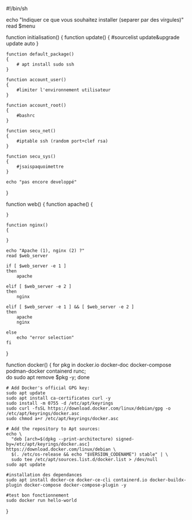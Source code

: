 #!/bin/sh

echo "Indiquer ce que vous souhaitez installer (separer par des virgules)"
read $menu

function initialisation()
{
	function update()
	{
		#sourcelist update&upgrade update auto
	}

	function default_package()
	{
		# apt install sudo ssh 
	}

	function account_user()
	{
		#limiter l'environnement utilisateur
	}

	function account_root()
	{
		#bashrc 
	}

	function secu_net()
	{
		#iptable ssh (random port+clef rsa)
	}

	function secu_sys()
	{
		#jsaispaquoimettre
	}

	echo "pas encore developpé"
}

function web()
{
	function apache()
	{

	}

	function nginx()
	{

	}

	echo "Apache (1), nginx (2) ?"
	read $web_server

	if [ $web_server -e 1 ]
	then
		apache

	elif [ $web_server -e 2 ]
	then
		nginx

	elif [ $web_server -e 1 ] && [ $web_server -e 2 ]
	then
		apache 
		nginx

	else
		echo "error selection"
	fi
}

function docker()
{
	for pkg in docker.io docker-doc docker-compose podman-docker containerd runc; 	
		do sudo apt remove $pkg -y;
	done

	# Add Docker's official GPG key:
	sudo apt update
	sudo apt install ca-certificates curl -y
	sudo install -m 0755 -d /etc/apt/keyrings
	sudo curl -fsSL https://download.docker.com/linux/debian/gpg -o /etc/apt/keyrings/docker.asc
	sudo chmod a+r /etc/apt/keyrings/docker.asc

	# Add the repository to Apt sources:
	echo \
	  "deb [arch=$(dpkg --print-architecture) signed-by=/etc/apt/keyrings/docker.asc] https://download.docker.com/linux/debian \
	  $(. /etc/os-release && echo "$VERSION_CODENAME") stable" | \
	  sudo tee /etc/apt/sources.list.d/docker.list > /dev/null
	sudo apt update 

	#installation des dependances
	sudo apt install docker-ce docker-ce-cli containerd.io docker-buildx-plugin docker-compose docker-compose-plugin -y

	#test bon fonctionnement
	sudo docker run hello-world
}
